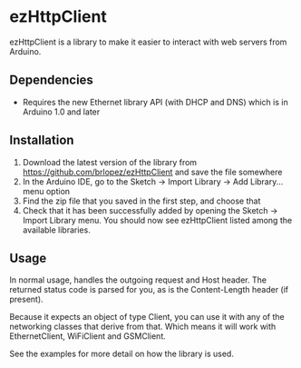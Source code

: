 # ezHttpClient

ezHttpClient is a library to make it easier to interact with web servers from Arduino.

## Dependencies

- Requires the new Ethernet library API (with DHCP and DNS) which is in Arduino 1.0 and later

## Installation

1. Download the latest version of the library from https://github.com/brlopez/ezHttpClient and save the file somewhere
1. In the Arduino IDE, go to the Sketch -> Import Library -> Add Library... menu option
1. Find the zip file that you saved in the first step, and choose that
1. Check that it has been successfully added by opening the Sketch -> Import Library menu.  You should now see ezHttpClient listed among the available libraries.

## Usage

In normal usage, handles the outgoing request and Host header.  The returned status code is parsed for you, as is the Content-Length header (if present).

Because it expects an object of type Client, you can use it with any of the networking classes that derive from that.  Which means it will work with EthernetClient, WiFiClient and GSMClient.

See the examples for more detail on how the library is used.

